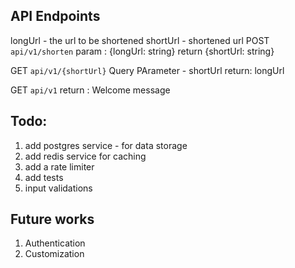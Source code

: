 ## API Endpoints

longUrl - the url to be shortened
shortUrl - shortened url
POST `api/v1/shorten`
    param : {longUrl: string}
    return {shortUrl: string}


GET `api/v1/{shortUrl}`
    Query PArameter - shortUrl
    return: longUrl

GET `api/v1`
    return : Welcome message




## Todo: 
1. add postgres service - for data storage
2. add redis service for caching
3. add a rate limiter
4. add tests
5. input validations

## Future works
1. Authentication
2. Customization

